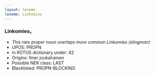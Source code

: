 ```yaml
---
layout: lexeme
lexeme: Linkomies
---
```


###  Linkomies₁

* _This rare proper noun overlaps more common *Linkomies* (slingman)_
* UPOS:  PROPN
* in KOTUS dictionary under:  42
* Origins: finer joukahainen 
* Possible NER class:  LAST
* Blacklisted:  PROPN-BLOCKING

